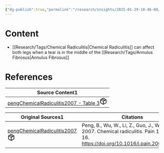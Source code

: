```yaml
---
{"dg-publish":true,"permalink":"/research/insights/2025-01-29-10-46-08/","updated":"2025-01-29T10:50:43-05:00"}
---
```


# Content
- [[Research/Tags/Chemical Radiculitis\|Chemical Radiculitis]] can affect both legs when a tear is in the middle of the [[Research/Tags/Annulus Fibrosus\|Annulus Fibrosus]]
# References
<div><table class="dataview table-view-table"><thead class="table-view-thead"><tr class="table-view-tr-header"><th class="table-view-th"><span>Source Content</span><span class="dataview small-text">1</span></th></tr></thead><tbody class="table-view-tbody"><tr><td><span><a data-tooltip-position="top" aria-label="Research/Source Content/pengChemicalRadiculitis2007 - Table 3.md" data-href="Research/Source Content/pengChemicalRadiculitis2007 - Table 3.md" href="Research/Source Content/pengChemicalRadiculitis2007 - Table 3.md" class="internal-link" target="_blank" rel="noopener nofollow" fileclass-name="Research Links">pengChemicalRadiculitis2007 - Table 3</a><a class="metadata-menu fileclass-icon"><svg xmlns="http://www.w3.org/2000/svg" width="24" height="24" viewBox="0 0 24 24" fill="none" stroke="currentColor" stroke-width="2" stroke-linecap="round" stroke-linejoin="round" class="svg-icon lucide-package"><path d="m7.5 4.27 9 5.15"></path><path d="M21 8a2 2 0 0 0-1-1.73l-7-4a2 2 0 0 0-2 0l-7 4A2 2 0 0 0 3 8v8a2 2 0 0 0 1 1.73l7 4a2 2 0 0 0 2 0l7-4A2 2 0 0 0 21 16Z"></path><path d="m3.3 7 8.7 5 8.7-5"></path><path d="M12 22V12"></path></svg></a></span></td></tr></tbody></table></div><div><table class="dataview table-view-table"><thead class="table-view-thead"><tr class="table-view-tr-header"><th class="table-view-th"><span>Original Sources</span><span class="dataview small-text">1</span></th><th class="table-view-th"><span>Citations</span></th></tr></thead><tbody class="table-view-tbody"><tr><td><span><a data-tooltip-position="top" aria-label="Research/Evidence Sources/pengChemicalRadiculitis2007.md" data-href="Research/Evidence Sources/pengChemicalRadiculitis2007.md" href="Research/Evidence Sources/pengChemicalRadiculitis2007.md" class="internal-link" target="_blank" rel="noopener nofollow" fileclass-name="Research Links">pengChemicalRadiculitis2007</a><a class="metadata-menu fileclass-icon"><svg xmlns="http://www.w3.org/2000/svg" width="24" height="24" viewBox="0 0 24 24" fill="none" stroke="currentColor" stroke-width="2" stroke-linecap="round" stroke-linejoin="round" class="svg-icon lucide-package"><path d="m7.5 4.27 9 5.15"></path><path d="M21 8a2 2 0 0 0-1-1.73l-7-4a2 2 0 0 0-2 0l-7 4A2 2 0 0 0 3 8v8a2 2 0 0 0 1 1.73l7 4a2 2 0 0 0 2 0l7-4A2 2 0 0 0 21 16Z"></path><path d="m3.3 7 8.7 5 8.7-5"></path><path d="M12 22V12"></path></svg></a></span></td><td><span>Peng, B., Wu, W., Li, Z., Guo, J., Wang, X., 2007. Chemical radiculitis. Pain 127, 11–16. <a rel="noopener nofollow" class="external-link" href="https://doi.org/10.1016/j.pain.2006.06.034" target="_blank">https://doi.org/10.1016/j.pain.2006.06.034</a></span></td></tr></tbody></table></div>

